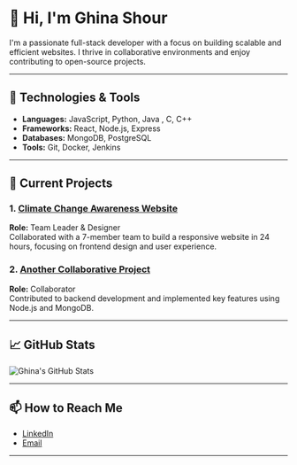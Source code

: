 # 👋 Hi, I'm Ghina Shour

I'm a passionate full-stack developer with a focus on building scalable and efficient websites. I thrive in collaborative environments and enjoy contributing to open-source projects.

---

## 🔧 Technologies & Tools

- **Languages:** JavaScript, Python, Java , C, C++ 
- **Frameworks:** React, Node.js, Express  
- **Databases:** MongoDB, PostgreSQL  
- **Tools:** Git, Docker, Jenkins  

---

## 🌱 Current Projects

### 1. [Climate Change Awareness Website](https://github.com/owner/repo)
**Role:** Team Leader & Designer  
Collaborated with a 7-member team to build a responsive website in 24 hours, focusing on frontend design and user experience.

### 2. [Another Collaborative Project](https://github.com/Ibrahim-abdulwahab/Mental-Health-Check-in-Journal.git)
**Role:** Collaborator  
Contributed to backend development and implemented key features using Node.js and MongoDB.

---

## 📈 GitHub Stats

![Ghina's GitHub Stats](https://github-readme-stats.vercel.app/api?username=ghinashour&show_icons=true&hide_title=true&count_private=true&hide=prs)

---

## 📫 How to Reach Me

- [LinkedIn](https://www.linkedin.com/in/ghina-shour-b4879a2b6/)  
- [Email](shourghina@gmail.com)

---

